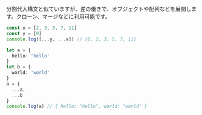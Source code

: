 <!--
label: ...
description: スプレッド構文
link: https://developer.mozilla.org/ja/docs/Web/JavaScript/Reference/Operators/Spread_syntax
-->

分割代入構文と似ていますが、逆の働きで、オブジェクトや配列などを展開します。クローン、マージなどに利用可能です。

```typescript
const x = [2, 3, 5, 7, 11]
const y = [0]
console.log([...y, ...x]) // [0, 2, 3, 5, 7, 11]

let a = {
  hello: 'hello'
}
let b = {
  world: 'world'
}
a = {
  ...a,
  ...b
}
console.log(a) // { hello: "hello", world: "world" }
```
